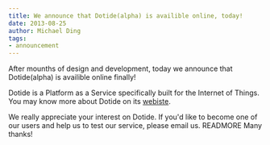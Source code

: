 ```yaml
---
title: We announce that Dotide(alpha) is availible online, today!
date: 2013-08-25
author: Michael Ding
tags:
- announcement
---
```


After mounths of design and development, today we announce that Dotide(alpha) is availible online finally!

Dotide is a Platform as a Service specifically built for the Internet of Things. You may know more about Dotide on its [webiste](http://dotide.com).

We really appreciate your interest on Dotide. If you'd like to become one of our users and help us to test our service, please email us.
READMORE
Many thanks!
